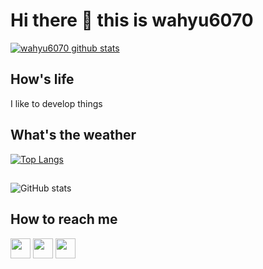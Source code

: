 # Hi there 👋 this is wahyu6070
[![wahyu6070 github stats](https://github-readme-stats.vercel.app/api?username=wahyu6070&show_icons=true&include_all_commits=true&theme=tokyonight)](https://github.com/wahyu6070)

## How's life
I like to develop things

## What's the weather
[![Top Langs](https://github-readme-stats.vercel.app/api/top-langs/?username=wahyu6070&layout=compact&langs_count=10&theme=tokyonight)](https://github.com/wahyu6070)
##
![GitHub stats](https://github-readme-stats.vercel.app/api?username=wahyu6070&show_icons=true&theme=tokyonight)



## How to reach me
[<img src="https://www.vectorlogo.zone/logos/twitter/twitter-tile.svg" width="32">](https://twitter.com/wahyu6070)
[<img src="https://www.vectorlogo.zone/logos/youtube/youtube-tile.svg" width="32">](https://www.youtube.com/c/wahyu6070)
[<img src="https://www.vectorlogo.zone/logos/telegram/telegram-tile.svg" width="32">](http://t.me/wahyu6070)
